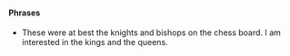#### Phrases
- These were at best the knights and bishops on the chess board. I am interested in the kings and the queens.